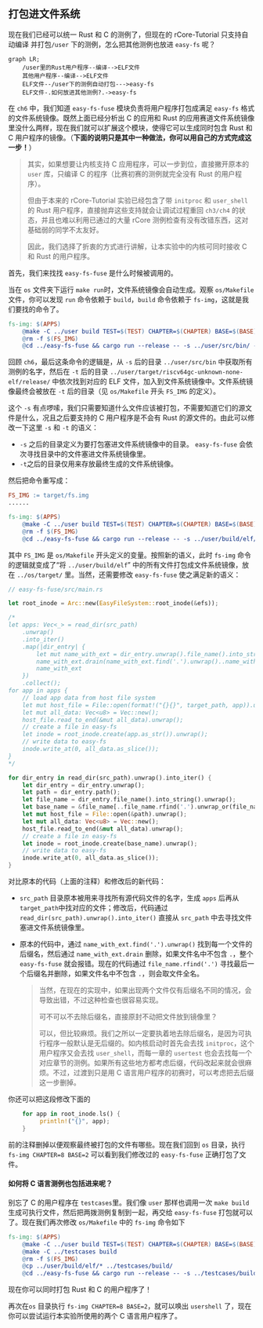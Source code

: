 ## 打包进文件系统

现在我们已经可以统一 Rust 和 C 的测例了，但现在的 rCore-Tutorial 只支持自动编译 并打包`/user` 下的测例，怎么把其他测例也放进 `easy-fs` 呢？

```mermaid
graph LR;
    /user里的Rust用户程序--编译-->ELF文件
    其他用户程序--编译-->ELF文件
    ELF文件--/user下的测例自动打包--->easy-fs
    ELF文件-.如何放进其他测例?.->easy-fs
```

在 `ch6` 中，我们知道 `easy-fs-fuse` 模块负责将用户程序打包成满足 `easy-fs` 格式的文件系统镜像。既然上面已经分析出 C 的应用和 Rust 的应用赛道文件系统镜像里没什么两样，现在我们就可以扩展这个模块，使得它可以生成同时包含 Rust 和 C 用户程序的镜像。（**下面的说明只是其中一种做法，你可以用自己的方式完成这一步！**）

> 其实，如果想要让内核支持 C 应用程序，可以一步到位，直接撇开原本的 `user` 库，只编译 C 的程序（比赛初赛的测例就完全没有 Rust 的用户程序）。
> 
> 但由于本来的 rCore-Tutorial 实验已经包含了带 `initproc` 和 `user_shell` 的 Rust 用户程序，直接抛弃这些支持就会让调试过程重回 `ch3/ch4` 的状态，并且也难以利用已通过的大量 rCore 测例检查有没有改错东西，这对基础弱的同学不太友好。
> 
> 因此，我们选择了折衷的方式进行讲解，让本实验中的内核可同时接收 C 和 Rust 的用户程序。

首先，我们来找找 `easy-fs-fuse` 是什么时候被调用的。

当在 `os` 文件夹下运行 `make run`时，文件系统镜像会自动生成。观察 `os/Makefile`文件，你可以发现 `run` 命令依赖于 `build`，`build` 命令依赖于 `fs-img`，这就是我们要找的命令了。

```makefile
fs-img: $(APPS)
    @make -C ../user build TEST=$(TEST) CHAPTER=$(CHAPTER) BASE=$(BASE)
    @rm -f $(FS_IMG)
    @cd ../easy-fs-fuse && cargo run --release -- -s ../user/src/bin/ -t ../user/target/riscv64gc-unknown-none-elf/release/
```

回顾 `ch6`，最后这条命令的逻辑是，从 `-s` 后的目录 `../user/src/bin` 中获取所有测例的名字，然后在 `-t` 后的目录 `../user/target/riscv64gc-unknown-none-elf/release/` 中依次找到对应的 ELF 文件，加入到文件系统镜像中。文件系统镜像最终会被放在 `-t` 后的目录（见 `os/Makefile` 开头 `FS_IMG` 的定义）。

这个 `-s` 有点啰嗦，我们只需要知道什么文件应该被打包，不需要知道它们的源文件是什么，况且之后要支持的 C 用户程序是不会有 Rust 的源文件的。由此可以修改一下这里 `-s` 和 `-t` 的语义：

- `-s` 之后的目录定义为要打包塞进文件系统镜像中的目录。 `easy-fs-fuse` 会依次寻找目录中的文件塞进文件系统镜像里。
- `-t`之后的目录仅用来存放最终生成的文件系统镜像。

然后把命令重写成：

```makefile
FS_IMG := target/fs.img
......

fs-img: $(APPS)
    @make -C ../user build TEST=$(TEST) CHAPTER=$(CHAPTER) BASE=$(BASE)
    @rm -f $(FS_IMG)
    @cd ../easy-fs-fuse && cargo run --release -- -s ../user/build/elf/ -t ../os/target/
```

其中 `FS_IMG` 是 `os/Makefile` 开头定义的变量。按照新的语义，此时 `fs-img` 命令的逻辑就变成了“将 `../user/build/elf`” 中的所有文件打包成文件系统镜像，放在 `../os/target/` 里。当然，还需要修改 `easy-fs-fuse` 使之满足新的语义：

```rust
// easy-fs-fuse/src/main.rs

let root_inode = Arc::new(EasyFileSystem::root_inode(&efs));

/*
let apps: Vec<_> = read_dir(src_path)
    .unwrap()
    .into_iter()
    .map(|dir_entry| {
        let mut name_with_ext = dir_entry.unwrap().file_name().into_string().unwrap();
        name_with_ext.drain(name_with_ext.find('.').unwrap()..name_with_ext.len());
        name_with_ext
    })
    .collect();
for app in apps {
    // load app data from host file system
    let mut host_file = File::open(format!("{}{}", target_path, app)).unwrap();
    let mut all_data: Vec<u8> = Vec::new();
    host_file.read_to_end(&mut all_data).unwrap();
    // create a file in easy-fs
    let inode = root_inode.create(app.as_str()).unwrap();
    // write data to easy-fs
    inode.write_at(0, all_data.as_slice());
}
*/

for dir_entry in read_dir(src_path).unwrap().into_iter() {
    let dir_entry = dir_entry.unwrap();
    let path = dir_entry.path();
    let file_name = dir_entry.file_name().into_string().unwrap();
    let base_name = &file_name[..file_name.rfind('.').unwrap_or(file_name.len())];
    let mut host_file = File::open(&path).unwrap();
    let mut all_data: Vec<u8> = Vec::new();
    host_file.read_to_end(&mut all_data).unwrap();
    // create a file in easy-fs
    let inode = root_inode.create(base_name).unwrap();
    // write data to easy-fs
    inode.write_at(0, all_data.as_slice());
}
```

对比原本的代码（上面的注释）和修改后的新代码：

- `src_path` 目录原本被用来寻找所有源代码文件的名字，生成 `apps` 后再从 `target_path`中找对应的文件；修改后，代码通过 `read_dir(src_path).unwrap().into_iter()` 直接从 `src_path` 中去寻找文件塞进文件系统镜像里。

- 原本的代码中，通过 `name_with_ext.find('.').unwrap()` 找到每一个文件的后缀名，然后通过 `name_with_ext.drain` 删除，如果文件名中不包含 `.`，整个 `easy-fs-fuse` 就会报错。现在的代码通过 `file_name.rfind('.')`  寻找最后一个后缀名并删除，如果文件名中不包含 `.`，则会取文件全名。
  
  > 当然，在现在的实现中，如果出现两个文件仅有后缀名不同的情况，会导致出错，不过这种检查也很容易实现。
  > 
  > 可不可以不去除后缀名，直接原封不动把文件放到镜像里？
  > 
  > 可以，但比较麻烦。我们之所以一定要执着地去除后缀名，是因为可执行程序一般默认是无后缀的。如内核启动时首先会去找 `initproc`，这个用户程序又会去找 `user_shell`，而每一章的 `usertest` 也会去找每一个对应章节的测例。如果所有这些地方都考虑后缀，代码改起来就会很麻烦。不过，过渡到只是用 C 语言用户程序的初赛时，可以考虑把去后缀这一步删掉。

你还可以把这段修改下面的

```rust
    for app in root_inode.ls() {
         println!("{}", app);
    }
```

前的注释删掉以便观察最终被打包的文件有哪些。现在我们回到 `os` 目录，执行 `fs-img CHAPTER=8 BASE=2` 可以看到我们修改过的 `easy-fs-fuse` 正确打包了文件。

#### 如何将 C 语言测例也包括进来呢？

别忘了 C 的用户程序在 `testcases`里。我们像 `user` 那样也调用一次 `make build` 生成可执行文件，然后把两拨测例复制到一起，再交给 `easy-fs-fuse` 打包就可以了。现在我们再次修改 `os/Makefile` 中的 `fs-img` 命令如下

```makefile
fs-img: $(APPS)
    @make -C ../user build TEST=$(TEST) CHAPTER=$(CHAPTER) BASE=$(BASE)
    @make -C ../testcases build
    @rm -f $(FS_IMG)
    @cp ../user/build/elf/* ../testcases/build/
    @cd ../easy-fs-fuse && cargo run --release -- -s ../testcases/build/ -t ../os/target/
```

现在你可以同时打包 Rust 和 C 的用户程序了！

再次在`os` 目录执行 `fs-img CHAPTER=8 BASE=2`，就可以唤出 `usershell` 了，现在你可以尝试运行本实验所使用的两个 C 语言用户程序了。
